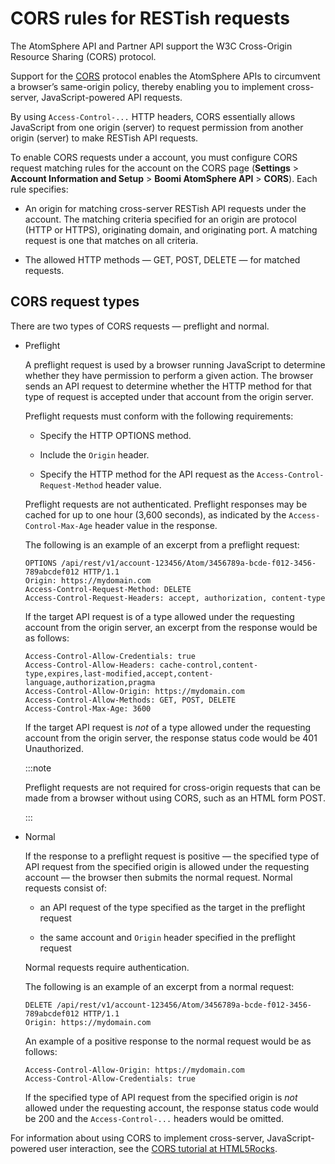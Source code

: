 # CORS rules for RESTish requests

<head>
  <meta name="guidename" content="Platform"/>
  <meta name="context" content="GUID-761bbf09-3545-4de3-8899-ea1cf089d411"/>
</head>

The AtomSphere API and Partner API support the W3C Cross-Origin Resource Sharing \(CORS\) protocol.

Support for the [CORS](http://www.w3.org/TR/cors/) protocol enables the AtomSphere APIs to circumvent a browser’s same-origin policy, thereby enabling you to implement cross-server, JavaScript-powered API requests.

By using `Access-Control-...` HTTP headers, CORS essentially allows JavaScript from one origin \(server\) to request permission from another origin \(server\) to make RESTish API requests.

To enable CORS requests under a account, you must configure CORS request matching rules for the account on the CORS page \(**Settings** \> **Account Information and Setup** \> **Boomi AtomSphere API** \> **CORS**\). Each rule specifies:

- An origin for matching cross-server RESTish API requests under the account. The matching criteria specified for an origin are protocol \(HTTP or HTTPS\), originating domain, and originating port. A matching request is one that matches on all criteria.

- The allowed HTTP methods — GET, POST, DELETE — for matched requests.
## CORS request types

There are two types of CORS requests — preflight and normal.

- Preflight

    A preflight request is used by a browser running JavaScript to determine whether they have permission to perform a given action. The browser sends an API request to determine whether the HTTP method for that type of request is accepted under that account from the origin server.

    Preflight requests must conform with the following requirements:

    - Specify the HTTP OPTIONS method.

    - Include the `Origin` header.

    - Specify the HTTP method for the API request as the `Access-Control-Request-Method` header value.

    Preflight requests are not authenticated. Preflight responses may be cached for up to one hour \(3,600 seconds\), as indicated by the `Access-Control-Max-Age` header value in the response.

    The following is an example of an excerpt from a preflight request:

    ```
    OPTIONS /api/rest/v1/account-123456/Atom/3456789a-bcde-f012-3456-789abcdef012 HTTP/1.1
    Origin: https://mydomain.com
    Access-Control-Request-Method: DELETE
    Access-Control-Request-Headers: accept, authorization, content-type
    
    ```

    If the target API request is of a type allowed under the requesting account from the origin server, an excerpt from the response would be as follows:

    ```
    Access-Control-Allow-Credentials: true
    Access-Control-Allow-Headers: cache-control,content-type,expires,last-modified,accept,content-language,authorization,pragma
    Access-Control-Allow-Origin: https://mydomain.com
    Access-Control-Allow-Methods: GET, POST, DELETE
    Access-Control-Max-Age: 3600
    ```

    If the target API request is *not* of a type allowed under the requesting account from the origin server, the response status code would be 401 Unauthorized.

    :::note
    
    Preflight requests are not required for cross-origin requests that can be made from a browser without using CORS, such as an HTML form POST.

    :::

- Normal

    If the response to a preflight request is positive — the specified type of API request from the specified origin is allowed under the requesting account — the browser then submits the normal request. Normal requests consist of:

    - an API request of the type specified as the target in the preflight request

    - the same account and `Origin` header specified in the preflight request

    Normal requests require authentication.

    The following is an example of an excerpt from a normal request:

    ```
    DELETE /api/rest/v1/account-123456/Atom/3456789a-bcde-f012-3456-789abcdef012 HTTP/1.1
    Origin: https://mydomain.com
    ```

    An example of a positive response to the normal request would be as follows:

    ```
    Access-Control-Allow-Origin: https://mydomain.com
    Access-Control-Allow-Credentials: true
    
    ```

    If the specified type of API request from the specified origin is *not* allowed under the requesting account, the response status code would be 200 and the `Access-Control-...` headers would be omitted.



For information about using CORS to implement cross-server, JavaScript-powered user interaction, see the [CORS tutorial at HTML5Rocks](http://www.html5rocks.com/en/tutorials/cors/).
